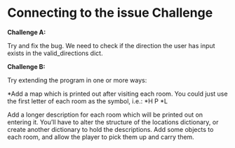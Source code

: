# Connecting to the issue Challenge

**Challenge A:**

Try and fix the bug. We need to check if the direction the user has input exists in the valid_directions dict.

**Challenge B:**

Try extending the program in one or more ways:

*Add a map which is printed out after visiting each room. You could just use the first letter of each room as the symbol, i.e.:
*H  P
*L

Add a longer description for each room which will be printed out on entering it. You’ll have to alter the structure of the locations dictionary, or create another dictionary to hold the descriptions.
Add some objects to each room, and allow the player to pick them up and carry them.